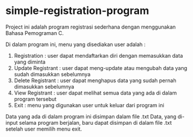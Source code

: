 # simple-registration-program

Project ini adalah program registrasi sederhana dengan menggunakan Bahasa Pemograman C.

Di dalam program ini, menu yang disediakan user adalah :
1. Registration : user dapat mendaftarkan diri dengan memasukkan data yang diminta
2. Update Registrant : user dapat meng-update atau mengubah data yang sudah dimasukkan sebelumnya
3. Delete Registrant : user dapat menghapus data yang sudah pernah dimasukkan sebelumnya
4. View Registrant : user dapat melihat semua data yang ada di dalam program tersebut
5. Exit : menu yang digunakan user untuk keluar dari program ini

Data yang ada di dalam program ini disimpan dalam file .txt
Data, yang di-input selama program berjalan, baru dapat disimpan di dalam file .txt setelah user memilih menu exit.
